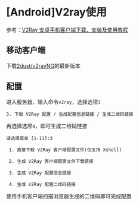 
# [Android]V2ray使用

参考：[V2Ray 安卓手机客户端下载、安装及使用教程](https://ssr.tools/285)

## 移动客户端

下载[2dust/v2rayNG](https://github.com/2dust/v2rayNG/releases)的最新版本

## 配置

进入服务器，输入命令`v2ray`，选择选项`3`

```
3. 下载 V2Ray 配置 / 生成配置信息链接 / 生成二维码链接
```

再选择选项`4`，即可生成二维码链接

```
请选择菜单 [1-11]:3

 1. 直接下载 V2Ray 客户端配置文件(仅支持 Xshell)

 2. 生成 V2Ray 客户端配置文件下载链接

 3. 生成 V2Ray 配置信息链接

 4. 生成 V2Ray 配置二维码链接
```

使用手机客户端扫描浏览器生成的二维码即可完成配置